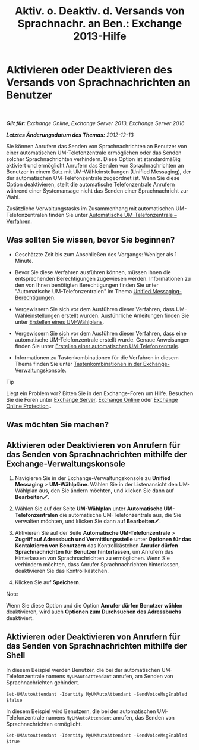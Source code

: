 ﻿---
title: 'Aktiv. o. Deaktiv. d. Versands von Sprachnachr. an Ben.: Exchange 2013-Hilfe'
TOCTitle: Aktivieren oder Deaktivieren des Versands von Sprachnachrichten an Benutzer
ms:assetid: faa300d8-2534-40db-8ef9-428be8bb7934
ms:mtpsurl: https://technet.microsoft.com/de-de/library/Dd351277(v=EXCHG.150)
ms:contentKeyID: 52062799
ms.date: 05/23/2018
mtps_version: v=EXCHG.150
ms.translationtype: MT
---

# Aktivieren oder Deaktivieren des Versands von Sprachnachrichten an Benutzer

 

_**Gilt für:** Exchange Online, Exchange Server 2013, Exchange Server 2016_

_**Letztes Änderungsdatum des Themas:** 2012-12-13_

Sie können Anrufern das Senden von Sprachnachrichten an Benutzer von einer automatischen UM-Telefonzentrale ermöglichen oder das Senden solcher Sprachnachrichten verhindern. Diese Option ist standardmäßig aktiviert und ermöglicht Anrufern das Senden von Sprachnachrichten an Benutzer in einem Satz mit UM-Wähleinstellungen (Unified Messaging), der der automatischen UM-Telefonzentrale zugeordnet ist. Wenn Sie diese Option deaktivieren, stellt die automatische Telefonzentrale Anrufern während einer Systemansage nicht das Senden einer Sprachnachricht zur Wahl.

Zusätzliche Verwaltungstasks im Zusammenhang mit automatischen UM-Telefonzentralen finden Sie unter [Automatische UM-Telefonzentrale – Verfahren](um-auto-attendant-procedures-exchange-2013-help.md).

## Was sollten Sie wissen, bevor Sie beginnen?

  - Geschätzte Zeit bis zum Abschließen des Vorgangs: Weniger als 1 Minute.

  - Bevor Sie diese Verfahren ausführen können, müssen Ihnen die entsprechenden Berechtigungen zugewiesen werden. Informationen zu den von Ihnen benötigten Berechtigungen finden Sie unter "Automatische UM-Telefonzentralen" im Thema [Unified Messaging-Berechtigungen](unified-messaging-permissions-exchange-2013-help.md).

  - Vergewissern Sie sich vor dem Ausführen dieser Verfahren, dass UM-Wähleinstellungen erstellt wurden. Ausführliche Anleitungen finden Sie unter [Erstellen eines UM-Wählplans](create-a-um-dial-plan-exchange-2013-help.md).

  - Vergewissern Sie sich vor dem Ausführen dieser Verfahren, dass eine automatische UM-Telefonzentrale erstellt wurde. Genaue Anweisungen finden Sie unter [Erstellen einer automatischen UM-Telefonzentrale](create-a-um-auto-attendant-exchange-2013-help.md).

  - Informationen zu Tastenkombinationen für die Verfahren in diesem Thema finden Sie unter [Tastenkombinationen in der Exchange-Verwaltungskonsole](keyboard-shortcuts-in-the-exchange-admin-center-exchange-online-protection-help.md).


> [!TIP]
> Liegt ein Problem vor? Bitten Sie in den Exchange-Foren um Hilfe. Besuchen Sie die Foren unter <A href="https://go.microsoft.com/fwlink/p/?linkid=60612">Exchange Server</A>, <A href="https://go.microsoft.com/fwlink/p/?linkid=267542">Exchange Online</A> oder <A href="https://go.microsoft.com/fwlink/p/?linkid=285351">Exchange Online Protection</A>..



## Was möchten Sie machen?

## Aktivieren oder Deaktivieren von Anrufern für das Senden von Sprachnachrichten mithilfe der Exchange-Verwaltungskonsole

1.  Navigieren Sie in der Exchange-Verwaltungskonsole zu **Unified Messaging** \> **UM-Wählpläne**. Wählen Sie in der Listenansicht den UM-Wählplan aus, den Sie ändern möchten, und klicken Sie dann auf **Bearbeiten**![Bearbeitungssymbol](images/Bb124582.6f53ccb2-1f13-4c02-bea0-30690e6ea71d(EXCHG.150).gif "Bearbeitungssymbol").

2.  Wählen Sie auf der Seite **UM-Wählplan** unter **Automatische UM-Telefonzentralen** die automatische UM-Telefonzentrale aus, die Sie verwalten möchten, und klicken Sie dann auf **Bearbeiten**![Bearbeitungssymbol](images/Bb124582.6f53ccb2-1f13-4c02-bea0-30690e6ea71d(EXCHG.150).gif "Bearbeitungssymbol").

3.  Aktivieren Sie auf der Seite **Automatische UM-Telefonzentrale** \> **Zugriff auf Adressbuch und Vermittlungsstelle** unter **Optionen für das Kontaktieren von Benutzern** das Kontrollkästchen **Anrufer dürfen Sprachnachrichten für Benutzer hinterlassen**, um Anrufern das Hinterlassen von Sprachnachrichten zu ermöglichen. Wenn Sie verhindern möchten, dass Anrufer Sprachnachrichten hinterlassen, deaktivieren Sie das Kontrollkästchen.

4.  Klicken Sie auf **Speichern**.


> [!NOTE]
> Wenn Sie diese Option und die Option <STRONG>Anrufer dürfen Benutzer wählen</STRONG> deaktivieren, wird auch <STRONG>Optionen zum Durchsuchen des Adressbuchs</STRONG> deaktiviert.



## Aktivieren oder Deaktivieren von Anrufern für das Senden von Sprachnachrichten mithilfe der Shell

In diesem Beispiel werden Benutzer, die bei der automatischen UM-Telefonzentrale namens `MyUMAutoAttendant` anrufen, am Senden von Sprachnachrichten gehindert.

    Set-UMAutoAttendant -Identity MyUMAutoAttendant -SendVoiceMsgEnabled $false

In diesem Beispiel wird Benutzern, die bei der automatischen UM-Telefonzentrale namens `MyUMAutoAttendant` anrufen, das Senden von Sprachnachrichten ermöglicht.

    Set-UMAutoAttendant -Identity MyUMAutoAttendant -SendVoiceMsgEnabled $true

